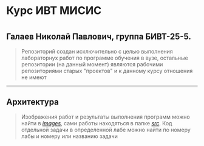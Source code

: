 <h1>Курс ИВТ МИСИС<h1>

## Галаев Николай Павлович, группа БИВТ-25-5.
> Репозиторий создан исключительно с целью выполнения лабораторнух работ по программе обучения в вузе, остальные репозитории (на данный момент) являются рабочими репозиториями старых "проектов" и к данному курсу отношения не имеют
 
***

## Архитектура

> Изображения работ и результаты выполнения программ можно найти в [*images*](images), сами работы находяться в папке [*src*](src). Код отдельной задачи в определенной лабе можно найти по номеру лабы и номеру или названию задачи

